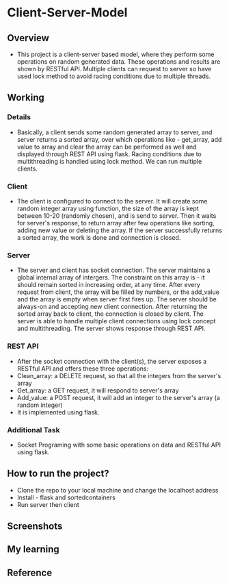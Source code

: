 # Client-Server-Model
## Overview

- This project is a client-server based model, where they perform some operations on random generated data. These operations and results are shown by RESTful API. Multiple clients can request to server so have used lock method to avoid racing conditions due to multiple threads. 


## Working 

### Details

- Basically, a client sends some random generated array to server, and server returns a sorted array, over which operations like - get_array, add value to array and clear the array can be performed as well and displayed through REST API using flask. Racing conditions due to multithreading is handled using lock method. We can run multiple clients. 

### Client 

-  The client is configured to connect to the server. It will create some random integer array using function, the size of the array is kept between 10-20 (randomly chosen), and is send to server. Then it waits for server's response, to return array after few operations like sorting, adding new value or deleting the array. If the server successfully returns a sorted array, the work is done and connection is closed. 

### Server

- The server and client has socket connection. The server maintains a global internal array of intergers. The constraint on this array is - it should remain sorted in increasing order, at any time. After every request from client, the array will be filled by numbers, or the add_value and the array is empty when server first fires up. The server should be always-on and accepting new client connection. After returning the sorted array back to client, the connection is closed by client. The server is able to handle multiple client connections using lock concept and multithreading. The server shows response through REST API.

### REST API

- After the socket connection with the client(s), the server exposes a RESTful API and offers these three operations:
- Clean_array: a DELETE request, so that all the integers from the server's array
- Get_array: a GET request, it will respond to server's array
- Add_value: a POST request, it will add an integer to the server's array (a random integer)
- It is implemented using flask.

### Additional Task

- Socket Programing with some basic  operations on data and RESTful API using flask.

## How to run the project?

- Clone the repo to your local machine and change the localhost address
- Install - flask and sortedcontainers
- Run server then client

## Screenshots



## My learning

## Reference


